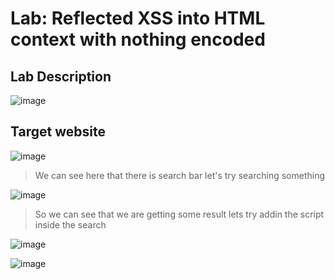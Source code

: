 #  Lab: Reflected XSS into HTML context with nothing encoded #

## Lab Description ##

![image](https://github.com/anandurdas11/Web_Securityy/assets/83402050/b405c771-7d4c-4b54-bf79-110ae9e9fffd)

## Target website ##

![image](https://github.com/anandurdas11/Web_Securityy/assets/83402050/05d0d9fa-3bd4-4a26-8141-9b7cbafd8da7)

> We can see here that there is search bar let's try searching something

![image](https://github.com/anandurdas11/Web_Securityy/assets/83402050/12547195-cf65-4ffe-9443-6fe8bb95c41d)

> So we can see that we are getting some result lets try addin the script inside the search

![image](https://github.com/anandurdas11/Web_Securityy/assets/83402050/591c559f-19e7-4b8c-886b-83cc96cd991b)

![image](https://github.com/anandurdas11/Web_Securityy/assets/83402050/faa96703-7648-4889-b24d-772405338055)
